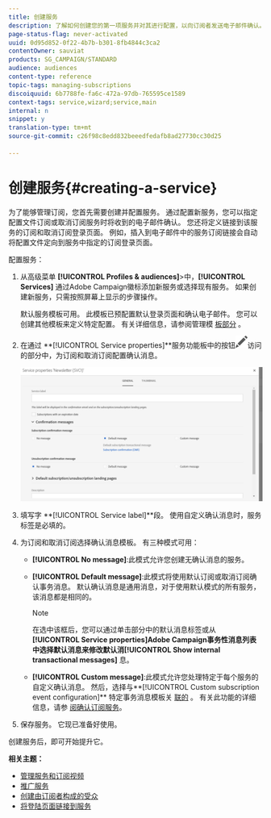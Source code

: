 ```yaml
---
title: 创建服务
description: 了解如何创建您的第一项服务并对其进行配置，以向订阅者发送电子邮件确认。
page-status-flag: never-activated
uuid: 0d95d852-0f22-4b7b-b301-8fb4844c3ca2
contentOwner: sauviat
products: SG_CAMPAIGN/STANDARD
audience: audiences
content-type: reference
topic-tags: managing-subscriptions
discoiquuid: 6b7788fe-fa6c-472a-97db-765595ce1589
context-tags: service,wizard;service,main
internal: n
snippet: y
translation-type: tm+mt
source-git-commit: c26f98c8edd832beeedfedafb8ad27730cc30d25

---
```



# 创建服务{#creating-a-service}

为了能够管理订阅，您首先需要创建并配置服务。 通过配置新服务，您可以指定配置文件订阅或取消订阅服务时将收到的电子邮件确认。 您还将定义链接到该服务的订阅和取消订阅登录页面。 例如，插入到电子邮件中的服务订阅链接会自动将配置文件定向到服务中指定的订阅登录页面。

配置服务：

1. 从高级菜单 **[!UICONTROL Profiles & audiences]**>中，**[!UICONTROL Services]** 通过Adobe Campaign徽标添加新服务或选择现有服务。 如果创建新服务，只需按照屏幕上显示的步骤操作。

   默认服务模板可用。 此模板已预配置默认登录页面和确认电子邮件。 您可以创建其他模板来定义特定配置。 有关详细信息，请参阅管理模 [板部分](../../start/using/marketing-activity-templates.md) 。

1. 在通过 **[!UICONTROL Service properties]**服务功能板中的按钮![](assets/edit_darkgrey-24px.png)访问的部分中，为订阅和取消订阅配置确认消息。

   ![](assets/lp_service_parameters.png)

1. 填写字 **[!UICONTROL Service label]**段。 使用自定义确认消息时，服务标签是必填的。

1. 为订阅和取消订阅选择确认消息模板。 有三种模式可用：

   * **[!UICONTROL No message]**:此模式允许您创建无确认消息的服务。
   * **[!UICONTROL Default message]**:此模式将使用默认订阅或取消订阅确认事务消息。 默认确认消息是通用消息，对于使用默认模式的所有服务，该消息都是相同的。

      >[!NOTE]
      >
      >在选中该框后，您可以通过单击部分中的默认消息标签或从 **[!UICONTROL Service properties]**Adobe Campaign事务性消息列表中选择默认消息来修改默认消**[!UICONTROL Show internal transactional messages]** 息。

   * **[!UICONTROL Custom message]**:此模式允许您处理特定于每个服务的自定义确认消息。 然后，选择与**[!UICONTROL Custom subscription event configuration]** 特定事务消息模板关 [联的](../../channels/using/about-transactional-messaging.md) 。 有关此功能的详细信息，请参 [阅确认订阅服务](../../audiences/using/confirming-subscription-to-a-service.md)。

1. 保存服务。 它现已准备好使用。

创建服务后，即可开始提升它。

**相关主题：**

* [管理服务和订阅视频](https://helpx.adobe.com/campaign/kt/acs/using/acs-services-and-subscriptions-feature-video-use.html)
* [推广服务](../../audiences/using/promoting-a-service.md)
* [创建由订阅者构成的受众](../../audiences/using/creating-audiences.md#creating-list-audiences)
* [将登陆页面链接到服务](../../channels/using/configuring-landing-page.md#linking-a-landing-page-to-a-service)
